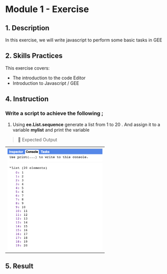 # Module 1 - Exercise 

## 1. Description

In this exercise, we will write javascript  to perform some basic tasks in GEE  



## 2. Skills Practices

This exercise covers:

- The introduction to the code  Editor
- Introduction to Javascript / GEE 



## 4. Instruction
### Write a script to achieve the following ;
1. Using **ee.List.sequence** generate a list from 1 to 20 . And assign it to a variable  **mylist**  and print  the variable

> :pushpin: Expected Output <br>

<table style="border: 0;">
  <tr> 
    <td vlign="center" style="border: 0;"><img src="img/exercise/mod1_q1.png" width="300"></td>
  </tr>
</table>


## 5. Result
